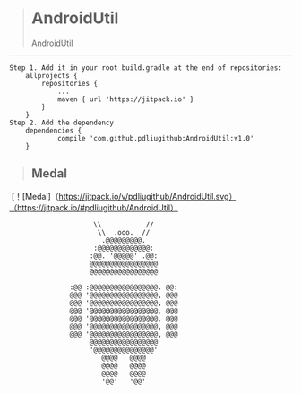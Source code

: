 ># AndroidUtil
>AndroidUtil

***

    Step 1. Add it in your root build.gradle at the end of repositories:
        allprojects {
            repositories {
                ...
                maven { url 'https://jitpack.io' }
            }
        }
    Step 2. Add the dependency
        dependencies {
                compile 'com.github.pdliugithub:AndroidUtil:v1.0'
        }

>## Medal

  [！[Medal]（https://jitpack.io/v/pdliugithub/AndroidUtil.svg）（https://jitpack.io/#pdliugithub/AndroidUtil）


                         \\           //
                          \\  .ooo.  //
                           .@@@@@@@@@.
                         :@@@@@@@@@@@@@:
                        :@@. '@@@@@' .@@:
                        @@@@@@@@@@@@@@@@@
                        @@@@@@@@@@@@@@@@@

                   :@@ :@@@@@@@@@@@@@@@@@. @@:
                   @@@ '@@@@@@@@@@@@@@@@@, @@@
                   @@@ '@@@@@@@@@@@@@@@@@, @@@
                   @@@ '@@@@@@@@@@@@@@@@@, @@@
                   @@@ '@@@@@@@@@@@@@@@@@, @@@
                   @@@ '@@@@@@@@@@@@@@@@@, @@@
                   @@@ '@@@@@@@@@@@@@@@@@, @@@
                        @@@@@@@@@@@@@@@@@
                        '@@@@@@@@@@@@@@@'
                           @@@@   @@@@
                           @@@@   @@@@
                           @@@@   @@@@
                           '@@'   '@@'
